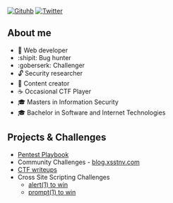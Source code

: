 [![Gituhb](https://img.shields.io/github/followers/xsstnv?label=follow&style=social)](https://github.com/xsstnv)
[![Twitter](https://img.shields.io/twitter/follow/xsstnv?label=follow&style=social)](https://twitter.com/xsstnv)

## About me
- :cookie: Web developer
- :shipit: Bug hunter
- :goberserk: Challenger
- :unlock: Security researcher 
- :pencil: Content creator
- :coffee: Occasional CTF Player
- :mortar_board: Masters in Information Security 
- :mortar_board: Bachelor in Software and Internet Technologies

## Projects & Challenges
- [Pentest Playbook](https://github.com/xsstnv/pentest-playbook)
- Community Challenges - [blog.xsstnv.com](https://blog.xsstnv.com/)
- [CTF writeups](https://github.com/xsstnv/ctf-writeups)
- Cross Site Scripting Challenges
  - [alert(1) to win](https://github.com/xsstnv/escape.alf.nu)
  - [prompt(1) to win](https://github.com/xsstnv/prompt.ml)
